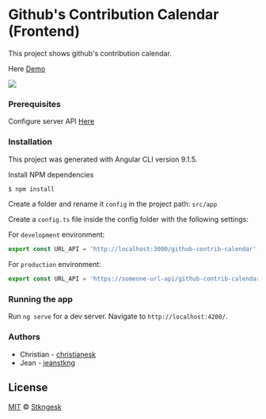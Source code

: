 
# Github's Contribution Calendar (Frontend)
This project shows github's contribution calendar.

Here [Demo](https://github-contrib-calendar.web.app/)

[![](https://firebasestorage.googleapis.com/v0/b/github-contrib-calendar.appspot.com/o/github-contrib-calendar-stkngesk.PNG?alt=media&token=f1c27510-9d7d-48bf-90ac-7c422e99a11d)](https://github-contrib-calendar.web.app/)

### Prerequisites

Configure server API [Here](https://github.com/StkngEsk/github-contrib-calendar)

### Installation
This project was generated with Angular CLI version 9.1.5.

Install NPM dependencies
```sh
$ npm install
```

Create a folder and rename it `config` in the project path: `src/app`

Create a `config.ts` file inside the config folder with the following settings:

For `development` environment:
```typescript
export const URL_API = 'http://localhost:3000/github-contrib-calendar';
```

For `production` environment:
```typescript
export const URL_API = 'https://someone-url-api/github-contrib-calendar';
```


### Running the app

Run `ng serve` for a dev server. Navigate to `http://localhost:4200/`.


### Authors
* Christian - [christianesk](https://github.com/Christianesk)
* Jean - [jeanstkng](https://github.com/jeanstkng)
## License

[MIT][license] © [Stkngesk][website]

[license]: /LICENSE
[website]: https://stkngesk.tech